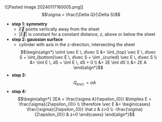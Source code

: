 ![[Pasted image 20240117160005.png]]
$$\sigma = \frac{\Delta Q}{\Delta S}$$
- **step 1: symmetry**
	- $\vec E$ points vertically away from the sheet
	- $|\vec E|$ is constant for a constant distance, $z$, above or below the sheet
- **step 2: gaussian surface**
	- cylinder with axis in the z-direction, intersecting the sheet
	$$\begin{align*}
	\oiint \vec E \, d\vec S &=  \iint_{top} \vec E \, d\vec S + \iint_{bottom}\vec E \, d\vec S + \iint _{curled} \vec E \, d\vec S \\
	&= \iint E \, dS + \iint E \, dS + 0 \\
	&= 2E \iint dS \\
	&= 2E A
	\end{align*}$$
- **step 3:** $$Q_{encl.} = \sigma A$$
- **step 4:** $$\begin{align*}
2EA = \frac{\sigma A}{\epsilon_{0}} &\implies E  = \frac{\sigma}{2\epsilon_{0}} \\
\therefore \vec E &= \begin{cases}
	\frac{\sigma}{2\epsilon_{0}} \hat z  & z>0 \\
	-\frac{\sigma}{2\epsilon_{0}}  & z<0
	\end{cases}
\end{align*}$$
